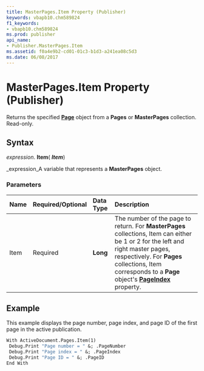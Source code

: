 ```yaml
---
title: MasterPages.Item Property (Publisher)
keywords: vbapb10.chm589824
f1_keywords:
- vbapb10.chm589824
ms.prod: publisher
api_name:
- Publisher.MasterPages.Item
ms.assetid: f0a4e9b2-cd01-01c3-b1d3-a241ea08c5d3
ms.date: 06/08/2017
---
```



# MasterPages.Item Property (Publisher)

Returns the specified **[Page](page-object-publisher.md)** object from a **Pages** or **MasterPages** collection. Read-only.


## Syntax

 _expression_. **Item**( **_Item_**)

 _expression_A variable that represents a **MasterPages** object.


### Parameters



|**Name**|**Required/Optional**|**Data Type**|**Description**|
|:-----|:-----|:-----|:-----|
|Item|Required| **Long**|The number of the page to return. For **MasterPages** collections, Item can either be 1 or 2 for the left and right master pages, respectively. For **Pages** collections, Item corresponds to a **Page** object's **[PageIndex](page-pageindex-property-publisher.md)** property.|

## Example

This example displays the page number, page index, and page ID of the first page in the active publication.


```vb
With ActiveDocument.Pages.Item(1) 
 Debug.Print "Page number = " &; .PageNumber 
 Debug.Print "Page index = " &; .PageIndex 
 Debug.Print "Page ID = " &; .PageID 
End With
```


